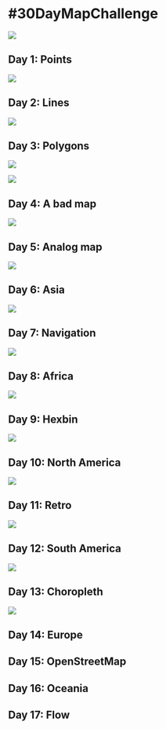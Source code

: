
# #30DayMapChallenge

![](https://raw.githubusercontent.com/tjukanovt/30DayMapChallenge/main/images/flyers/30dmc-2023.png)


## Day 1: Points

![](day1.png)


## Day 2: Lines

![](day2.png)

## Day 3: Polygons

![](day3.png)

![](day3_2.png)

## Day 4: A bad map

![](day4.png)

## Day 5: Analog map

![](day5.jpeg)

## Day 6: Asia

![](day6.png)

## Day 7: Navigation

![](day7.png)

## Day 8: Africa

![](day8.png)

## Day 9: Hexbin

![](day9.png)

## Day 10: North America

![](10.3.png)

## Day 11: Retro

![](day11g.png)

## Day 12: South America

![](day12.png)

## Day 13: Choropleth

![](day13.png)

## Day 14: Europe

## Day 15: OpenStreetMap

## Day 16: Oceania

## Day 17: Flow